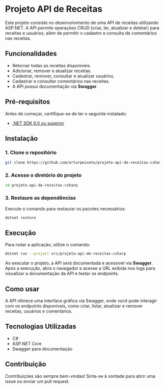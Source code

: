 # Projeto API de Receitas

Este projeto consiste no desenvolvimento de uma API de receitas utilizando ASP.NET. A API permite operações CRUD (criar, ler, atualizar e deletar) para receitas e usuários, além de permitir o cadastro e consulta de comentários nas receitas.

## Funcionalidades

- Retornar todas as receitas disponíveis.
- Adicionar, remover e atualizar receitas.
- Cadastrar, remover, consultar e atualizar usuários.
- Cadastrar e consultar comentários nas receitas.
- A API possui documentação via **Swagger**.

## Pré-requisitos

Antes de começar, certifique-se de ter o seguinte instalado:

- [.NET SDK 6.0 ou superior](https://dotnet.microsoft.com/download)

## Instalação

### 1. Clone o repositório

```bash
git clone https://github.com/arturpeixoto/projeto-api-de-receitas-csharp.git
```

### 2. Acesse o diretório do projeto

```bash
cd projeto-api-de-receitas-csharp
```

### 3. Restaure as dependências

Execute o comando para restaurar os pacotes necessários:

```bash
dotnet restore
```

## Execução

Para rodar a aplicação, utilize o comando:

```bash
dotnet run --project src/projeto-api-de-receitas-csharp
```

Ao executar o projeto, a API será documentada e acessível via **Swagger**. Após a execução, abra o navegador e acesse a URL exibida nos logs para visualizar a documentação da API e testar os endpoints.

## Como usar

A API oferece uma interface gráfica via Swagger, onde você pode interagir com os endpoints disponíveis, como criar, listar, atualizar e remover receitas, usuários e comentários.

## Tecnologias Utilizadas

- C#
- ASP.NET Core
- Swagger para documentação

## Contribuição

Contribuições são sempre bem-vindas! Sinta-se à vontade para abrir uma issue ou enviar um pull request.
